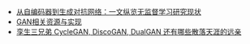 - [从自编码器到生成对抗网络：一文纵览无监督学习研究现状](https://mp.weixin.qq.com/s?__biz=MzA3MzI4MjgzMw==&mid=2650726358&idx=1&sn=784d7a9e7bc2f4c66d6a7791830cc078)
- [GAN相关资源与实现](https://github.com/YadiraF/GAN)
- [孪生三兄弟 CycleGAN, DiscoGAN, DualGAN 还有哪些散落天涯的远亲](https://mp.weixin.qq.com/s?__biz=MzAwMjM3MTc5OA==&mid=2652692559&idx=1&sn=992c5b9f4d12d16fa3df78cae954172e)

